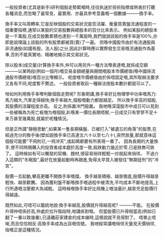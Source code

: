 一般投資者(尤其是新手)研判個股走勢緊嗰時,往往执迷於技術指標或熱衷於打聽各種消息,而忽略了最常見、最實用、亦最具參考意義嘅一個數據———換手率。

換手率又叫周轉率,它是反映個股的交易狀況是否活躍、衡量買賣盤流通程度的一個重要指標,通常以某股的交易股數與總股本的百分比來表示。 例如某股的總股本是一千萬股,在成交股數累積也達到一千萬股時,我們就說該股的換手率是100%,亦即是說理論上該股的所有股票都被買(賣)了一遍。 但喺中國股市由於有流通股與非流通股(如國有股、法人股)之分,因此計算時應以實際發生交易嘅流通股作為基準,否則不能真實地、精確地揭示其交易狀況。

除以股本(成交量)計算換手率外,仲可以用另外一種方法嚟表達嘅,就係成交額———以某時段(例如一個月)嘅交易金額總量與期間嘅股本市價總值(喺中國係流通股市價總值)嘅百分比嚟顯示。 呢度嘅市價總值由於係唔固定嘅,其所取辦法要求又各有不同,呢度暫不贅述。 一般投資者取前一種辦法按股本數計都就可以了。

咁如何利用換手率嚟判斷個股走勢呢? 形象啲講,換手率好比物理學中功率嘅馬力:馬力越大,汽車走得越快;換手率越大,個股嘅動力都就越足。 所以換手率高的個股,其股價的活躍程度亦高。 反之,則係羸冷門股羸。 我哋喺深滬股市中成日可以見到一些被稱為为死亡板塊为嘅個股,趴喺某一價位長期唔郁,一日成交只有寥寥不足十来万甚至幾萬股,就屬於呢種情況。

但是正所謂"靜極思動",如果某一隻長期橫盤、已被打入"被遺忘的角落"的股票,在經過充分的換手後(壁如說換手率已高達五六十以至七八十),突然放量,那就意味這個股可能要"不飛則已,一飛沖天",或起碼都要有所表現一番了。 因為長期的大量換手,使不同時期購入的投資者成本趨於高度一致,殺跌動力幾近於零,已是跌無可跌了。 這時候如有可以觸發的契機、題材,很容易徜徉輕輕一炒就起來徜徉。 不過介入這類的"冬眠股",最好在放量起動時再跟進,免得太早買入被發往"無期徒刑"的"冷宮"。

股價一旦起動,攀高更離不開換手率嘅撐。 換手越昰積極、越昰徹底,股價升得越昰輕快、越昰歡騰。 因為獲利盤不斷喺換手嘅過程中被清洗,平均成本不斷地提高,上行所遇嘅沽壓都大為減輕。 這時候嘅換手率好比飛機上嘅油量計,越昰充足股價行得越遠。

既然如此,可唔可以籠統地說:換手率越高,股價就升得越高呢? ———不能。 在股價升得仲唔係好高,仲處於拉升階段時,咁講係對嘅。 但當股價已升得相當高(例如已翻了一番以致幾番),已遠離莊家建倉的成本線時,這樣說就不見得對了。 唔單止唔啱,而且恰恰相反:高換手率成為出貨嘅信號。 我哋經常講嘅徜徉天量見天價徜徉,指嘅正是這種情況。